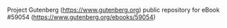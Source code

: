 Project Gutenberg (https://www.gutenberg.org) public repository for
eBook #59054 (https://www.gutenberg.org/ebooks/59054)
